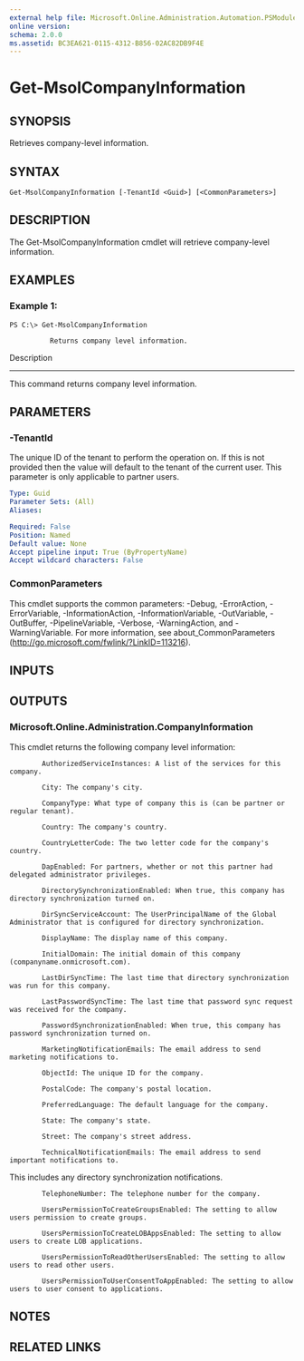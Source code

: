 ```yaml
---
external help file: Microsoft.Online.Administration.Automation.PSModule.dll-Help.xml
online version:
schema: 2.0.0
ms.assetid: BC3EA621-0115-4312-B856-02AC82DB9F4E
---
```


# Get-MsolCompanyInformation

## SYNOPSIS
Retrieves company-level information.

## SYNTAX

```
Get-MsolCompanyInformation [-TenantId <Guid>] [<CommonParameters>]
```

## DESCRIPTION
The Get-MsolCompanyInformation cmdlet will retrieve company-level information.

## EXAMPLES

### Example 1:
```
PS C:\> Get-MsolCompanyInformation

          Returns company level information.
```

Description

-----------

This command returns company level information.

## PARAMETERS

### -TenantId
The unique ID of the tenant to perform the operation on.
If this is not provided then the value will default to the tenant of the current user.
This parameter is only applicable to partner users.

```yaml
Type: Guid
Parameter Sets: (All)
Aliases:

Required: False
Position: Named
Default value: None
Accept pipeline input: True (ByPropertyName)
Accept wildcard characters: False
```

### CommonParameters
This cmdlet supports the common parameters: -Debug, -ErrorAction, -ErrorVariable, -InformationAction, -InformationVariable, -OutVariable, -OutBuffer, -PipelineVariable, -Verbose, -WarningAction, and -WarningVariable. For more information, see about_CommonParameters (http://go.microsoft.com/fwlink/?LinkID=113216).

## INPUTS

## OUTPUTS

### Microsoft.Online.Administration.CompanyInformation
This cmdlet returns the following company level information:

            AuthorizedServiceInstances: A list of the services for this company.

            City: The company's city.

            CompanyType: What type of company this is (can be partner or regular tenant).

            Country: The company's country.

            CountryLetterCode: The two letter code for the company's country.

            DapEnabled: For partners, whether or not this partner had delegated administrator privileges.

            DirectorySynchronizationEnabled: When true, this company has directory synchronization turned on.

            DirSyncServiceAccount: The UserPrincipalName of the Global Administrator that is configured for directory synchronization.

            DisplayName: The display name of this company.

            InitialDomain: The initial domain of this company (companyname.onmicrosoft.com).

            LastDirSyncTime: The last time that directory synchronization was run for this company.

            LastPasswordSyncTime: The last time that password sync request was received for the company.

            PasswordSynchronizationEnabled: When true, this company has password synchronization turned on.

            MarketingNotificationEmails: The email address to send marketing notifications to.

            ObjectId: The unique ID for the company.

            PostalCode: The company's postal location.

            PreferredLanguage: The default language for the company.

            State: The company's state.

            Street: The company's street address.

            TechnicalNotificationEmails: The email address to send important notifications to.
This includes any directory synchronization notifications.

            TelephoneNumber: The telephone number for the company.

            UsersPermissionToCreateGroupsEnabled: The setting to allow users permission to create groups.

            UsersPermissionToCreateLOBAppsEnabled: The setting to allow users to create LOB applications.

            UsersPermissionToReadOtherUsersEnabled: The setting to allow users to read other users.

            UsersPermissionToUserConsentToAppEnabled: The setting to allow users to user consent to applications.

## NOTES

## RELATED LINKS
